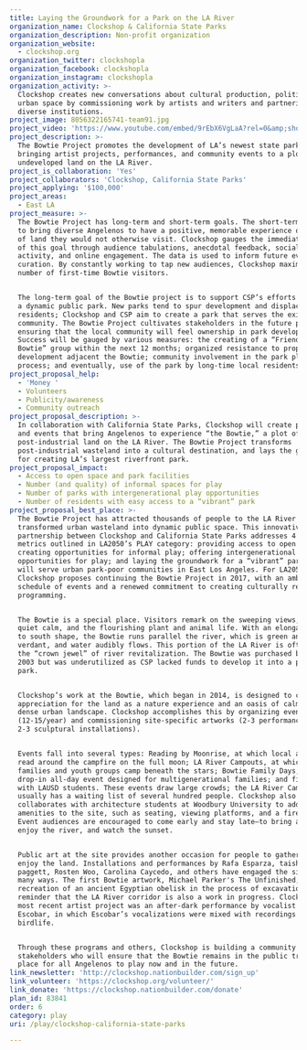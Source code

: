 ```yaml
---
title: Laying the Groundwork for a Park on the LA River
organization_name: Clockshop & California State Parks
organization_description: Non-profit organization
organization_website:
  - clockshop.org
organization_twitter: clockshopla
organization_facebook: clockshopla
organization_instagram: clockshopla
organization_activity: >-
  Clockshop creates new conversations about cultural production, politics, and
  urban space by commissioning work by artists and writers and partnering with
  diverse institutions.
project_image: 8056322165741-team91.jpg
project_video: 'https://www.youtube.com/embed/9rEbX6VgLaA?rel=0&amp;showinfo=0'
project_description: >-
  The Bowtie Project promotes the development of LA’s newest state park by
  bringing artist projects, performances, and community events to a plot of
  undeveloped land on the LA River.
project_is_collaboration: 'Yes'
project_collaborators: 'Clockshop, California State Parks'
project_applying: '$100,000'
project_areas:
  - East LA
project_measure: >-
  The Bowtie Project has long-term and short-term goals. The short-term goal is
  to bring diverse Angelenos to have a positive, memorable experience on a piece
  of land they would not otherwise visit. Clockshop gauges the immediate success
  of this goal through audience tabulations, anecdotal feedback, social media
  activity, and online engagement. The data is used to inform future event
  curation. By constantly working to tap new audiences, Clockshop maximizes the
  number of first-time Bowtie visitors. 


  The long-term goal of the Bowtie project is to support CSP’s efforts to create
  a dynamic public park. New parks tend to spur development and displace local
  residents; Clockshop and CSP aim to create a park that serves the existing
  community. The Bowtie Project cultivates stakeholders in the future park,
  ensuring that the local community will feel ownership in park development.
  Success will be gauged by various measures: the creating of a “Friends of the
  Bowtie” group within the next 12 months; organized resistance to property
  development adjacent the Bowtie; community involvement in the park planning
  process; and eventually, use of the park by long-time local residents.
project_proposal_help:
  - 'Money '
  - Volunteers
  - Publicity/awareness
  - Community outreach
project_proposal_description: >-
  In collaboration with California State Parks, Clockshop will create programs
  and events that bring Angelenos to experience “the Bowtie,” a plot of
  post-industrial land on the LA River. The Bowtie Project transforms
  post-industrial wasteland into a cultural destination, and lays the groundwork
  for creating LA’s largest riverfront park.
project_proposal_impact:
  - Access to open space and park facilities
  - Number (and quality) of informal spaces for play
  - Number of parks with intergenerational play opportunities
  - Number of residents with easy access to a “vibrant” park
project_proposal_best_place: >-
  The Bowtie Project has attracted thousands of people to the LA River and
  transformed urban wasteland into dynamic public space. This innovative
  partnership between Clockshop and California State Parks addresses 4 of the
  metrics outlined in LA2050’s PLAY category: providing access to open space;
  creating opportunities for informal play; offering intergenerational
  opportunities for play; and laying the groundwork for a “vibrant” park that
  will serve urban park-poor communities in East Los Angeles. For LA2050,
  Clockshop proposes continuing the Bowtie Project in 2017, with an ambitious
  schedule of events and a renewed commitment to creating culturally relevant
  programming. 


  The Bowtie is a special place. Visitors remark on the sweeping views, the
  quiet calm, and the flourishing plant and animal life. With an elongated north
  to south shape, the Bowtie runs parallel the river, which is green and
  verdant, and water audibly flows. This portion of the LA River is often called
  the “crown jewel” of river revitalization. The Bowtie was purchased by CSP in
  2003 but was underutilized as CSP lacked funds to develop it into a public
  park.


  Clockshop’s work at the Bowtie, which began in 2014, is designed to cultivate
  appreciation for the land as a nature experience and an oasis of calm in a
  dense urban landscape. Clockshop accomplishes this by organizing events
  (12-15/year) and commissioning site-specific artworks (2-3 performances and
  2-3 sculptural installations). 


  Events fall into several types: Reading by Moonrise, at which local authors
  read around the campfire on the full moon; LA River Campouts, at which
  families and youth groups camp beneath the stars; Bowtie Family Days, a
  drop-in all-day event designed for multigenerational families; and fieldtrips
  with LAUSD students. These events draw large crowds; the LA River Campout
  usually has a waiting list of several hundred people. Clockshop also
  collaborates with architecture students at Woodbury University to add
  amenities to the site, such as seating, viewing platforms, and a fire pit.
  Event audiences are encouraged to come early and stay late—to bring a picnic,
  enjoy the river, and watch the sunset.


  Public art at the site provides another occasion for people to gather and
  enjoy the land. Installations and performances by Rafa Esparza, taisha
  paggett, Rosten Woo, Carolina Caycedo, and others have engaged the site in
  many ways. The first Bowtie artwork, Michael Parker's The Unfinished, is a
  recreation of an ancient Egyptian obelisk in the process of excavation, a
  reminder that the LA River corridor is also a work in progress. Clockshop’s
  most recent artist project was an after-dark performance by vocalist Carmina
  Escobar, in which Escobar’s vocalizations were mixed with recordings of Bowtie
  birdlife.


  Through these programs and others, Clockshop is building a community of
  stakeholders who will ensure that the Bowtie remains in the public trust, as a
  place for all Angelenos to play now and in the future.
link_newsletter: 'http://clockshop.nationbuilder.com/sign_up'
link_volunteer: 'https://clockshop.org/volunteer/'
link_donate: 'https://clockshop.nationbuilder.com/donate'
plan_id: 83841
order: 6
category: play
uri: /play/clockshop-california-state-parks

---
```


